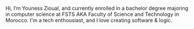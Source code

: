 Hi, I’m Youness Zioual, and currently enrolled in a bachelor degree majoring in computer science at FSTS AKA Faculty of Science and Technology in Morocco.
I'm a tech enthousiast, and I love creating software & logic.

<!---
uness7/uness7 is a ✨ special ✨ repository because its `README.md` (this file) appears on your GitHub profile.
You can click the Preview link to take a look at your changes.
--->
